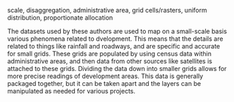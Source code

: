 scale, disaggregation, administrative area, grid cells/rasters, uniform distribution, proportionate allocation

The datasets used by these authors are used to map on a small-scale basis various phenomena related to dvelopment. This means that the details are related to things like rainfall and roadways, and are specific and accurate for small grids. These grids are populated by using census data within administrative areas, and then data from other sources like satellites is attached to these grids. Dividing the data down into smaller grids allows for more precise readings of development areas. This data is generally packaged together, but it can be taken apart and the layers can be manipulated as needed for various projects. 
